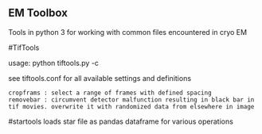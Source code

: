 ## EM Toolbox
Tools in python 3 for working with common files encountered in cryo EM

#TifTools

usage: python tiftools.py -c <configfile>

see tiftools.conf for all available settings and definitions
    
    cropframs : select a range of frames with defined spacing
    removebar : circumvent detector malfunction resulting in black bar in tif movies. overwrite it with randomized data from elsewhere in image

#startools
    loads star file as pandas dataframe for various operations
